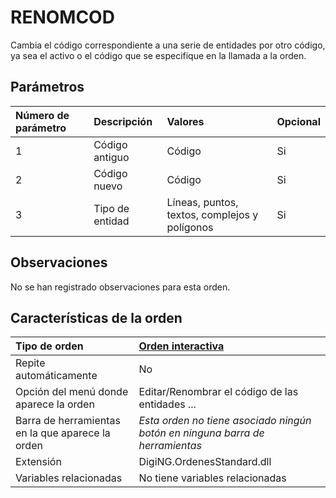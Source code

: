 # RENOMCOD

Cambia el código correspondiente a una serie de entidades por otro código, ya sea el activo o el código que se especifique en la llamada a la orden.

## Parámetros

| Número de parámetro | Descripción | Valores | Opcional |
| :--- | :--- | :--- | :--- |
| 1 | Código antiguo | Código | Si |
| 2 | Código nuevo | Código | Si |
| 3 | Tipo de entidad | Líneas, puntos, textos, complejos y polígonos | Si |

## Observaciones

No se han registrado observaciones para esta orden.

## Características de la orden

| Tipo de orden | [Orden interactiva]() |
| :--- | :--- |
| Repite automáticamente | No |
| Opción del menú donde aparece la orden | Editar/Renombrar el código de las entidades ... |
| Barra de herramientas en la que aparece la orden | _Esta orden no tiene asociado ningún botón en ninguna barra de herramientas_ |
| Extensión | DigiNG.OrdenesStandard.dll |
| Variables relacionadas | No tiene variables relacionadas |

